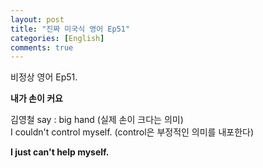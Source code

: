 ```yaml
---
layout: post
title: "진짜 미국식 영어 Ep51"
categories: [English]
comments: true
---
```


비정상 영어 Ep51.

<b>내가 손이 커요</b>

김영철 say : big hand &#40;실제 손이 크다는 의미&#41; <br>
I couldn't control myself. &#40;control은 부정적인 의미를 내포한다&#41;

<b>I just can't help myself.</b>
